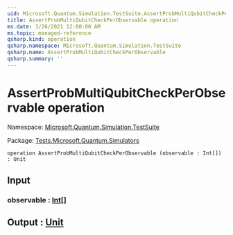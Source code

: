 ```yaml
---
uid: Microsoft.Quantum.Simulation.TestSuite.AssertProbMultiQubitCheckPerObservable
title: AssertProbMultiQubitCheckPerObservable operation
ms.date: 3/26/2021 12:00:00 AM
ms.topic: managed-reference
qsharp.kind: operation
qsharp.namespace: Microsoft.Quantum.Simulation.TestSuite
qsharp.name: AssertProbMultiQubitCheckPerObservable
qsharp.summary: ''
---
```


# AssertProbMultiQubitCheckPerObservable operation

Namespace: [Microsoft.Quantum.Simulation.TestSuite](xref:Microsoft.Quantum.Simulation.TestSuite)

Package: [Tests.Microsoft.Quantum.Simulators](https://nuget.org/packages/Tests.Microsoft.Quantum.Simulators)




```qsharp
operation AssertProbMultiQubitCheckPerObservable (observable : Int[]) : Unit
```


## Input

### observable : [Int](xref:microsoft.quantum.lang-ref.int)[]





## Output : [Unit](xref:microsoft.quantum.lang-ref.unit)

